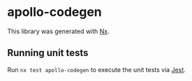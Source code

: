 # apollo-codegen

This library was generated with [Nx](https://nx.dev).

## Running unit tests

Run `nx test apollo-codegen` to execute the unit tests via [Jest](https://jestjs.io).
